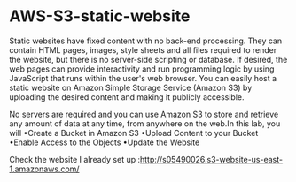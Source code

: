# AWS-S3-static-website

Static websites have fixed content with no back-end processing. 
They can contain HTML pages, images, style sheets and all files required to render the website, but there is no server-side scripting or database. 
If desired, the web pages can provide interactivity and run programming logic by using JavaScript that runs within the user's web browser.
You can easily host a static website on Amazon Simple Storage Service (Amazon S3) by uploading the desired content and making it publicly accessible.

No servers are required and you can use Amazon S3 to store and retrieve any amount of data at any time, from anywhere on the web.In this lab, you will 
•Create a Bucket in Amazon S3
•Upload Content to your Bucket
•Enable Access to the Objects
•Update the Website

Check the website I already set up :http://s05490026.s3-website-us-east-1.amazonaws.com/
